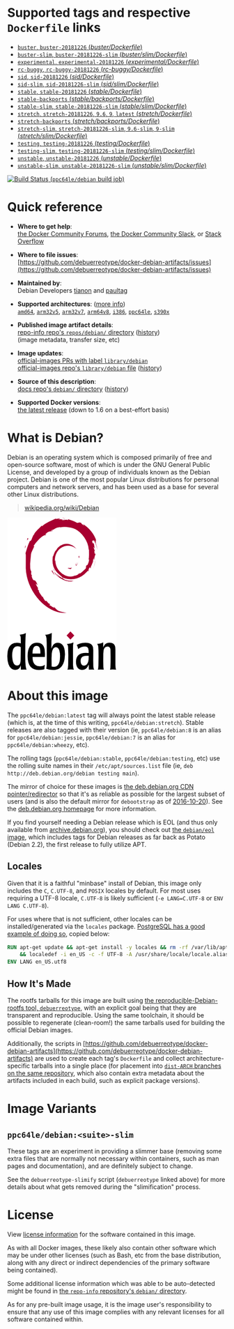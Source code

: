 <!--

********************************************************************************

WARNING:

    DO NOT EDIT "debian/README.md"

    IT IS AUTO-GENERATED

    (from the other files in "debian/" combined with a set of templates)

********************************************************************************

-->

# Supported tags and respective `Dockerfile` links

-	[`buster`, `buster-20181226` (*buster/Dockerfile*)](https://github.com/debuerreotype/docker-debian-artifacts/blob/ef4e1d6db3e80610c362e32ba8e9e3bd5d5c3e01/buster/Dockerfile)
-	[`buster-slim`, `buster-20181226-slim` (*buster/slim/Dockerfile*)](https://github.com/debuerreotype/docker-debian-artifacts/blob/ef4e1d6db3e80610c362e32ba8e9e3bd5d5c3e01/buster/slim/Dockerfile)
-	[`experimental`, `experimental-20181226` (*experimental/Dockerfile*)](https://github.com/debuerreotype/docker-debian-artifacts/blob/ef4e1d6db3e80610c362e32ba8e9e3bd5d5c3e01/experimental/Dockerfile)
-	[`rc-buggy`, `rc-buggy-20181226` (*rc-buggy/Dockerfile*)](https://github.com/debuerreotype/docker-debian-artifacts/blob/ef4e1d6db3e80610c362e32ba8e9e3bd5d5c3e01/rc-buggy/Dockerfile)
-	[`sid`, `sid-20181226` (*sid/Dockerfile*)](https://github.com/debuerreotype/docker-debian-artifacts/blob/ef4e1d6db3e80610c362e32ba8e9e3bd5d5c3e01/sid/Dockerfile)
-	[`sid-slim`, `sid-20181226-slim` (*sid/slim/Dockerfile*)](https://github.com/debuerreotype/docker-debian-artifacts/blob/ef4e1d6db3e80610c362e32ba8e9e3bd5d5c3e01/sid/slim/Dockerfile)
-	[`stable`, `stable-20181226` (*stable/Dockerfile*)](https://github.com/debuerreotype/docker-debian-artifacts/blob/ef4e1d6db3e80610c362e32ba8e9e3bd5d5c3e01/stable/Dockerfile)
-	[`stable-backports` (*stable/backports/Dockerfile*)](https://github.com/debuerreotype/docker-debian-artifacts/blob/ef4e1d6db3e80610c362e32ba8e9e3bd5d5c3e01/stable/backports/Dockerfile)
-	[`stable-slim`, `stable-20181226-slim` (*stable/slim/Dockerfile*)](https://github.com/debuerreotype/docker-debian-artifacts/blob/ef4e1d6db3e80610c362e32ba8e9e3bd5d5c3e01/stable/slim/Dockerfile)
-	[`stretch`, `stretch-20181226`, `9.6`, `9`, `latest` (*stretch/Dockerfile*)](https://github.com/debuerreotype/docker-debian-artifacts/blob/ef4e1d6db3e80610c362e32ba8e9e3bd5d5c3e01/stretch/Dockerfile)
-	[`stretch-backports` (*stretch/backports/Dockerfile*)](https://github.com/debuerreotype/docker-debian-artifacts/blob/ef4e1d6db3e80610c362e32ba8e9e3bd5d5c3e01/stretch/backports/Dockerfile)
-	[`stretch-slim`, `stretch-20181226-slim`, `9.6-slim`, `9-slim` (*stretch/slim/Dockerfile*)](https://github.com/debuerreotype/docker-debian-artifacts/blob/ef4e1d6db3e80610c362e32ba8e9e3bd5d5c3e01/stretch/slim/Dockerfile)
-	[`testing`, `testing-20181226` (*testing/Dockerfile*)](https://github.com/debuerreotype/docker-debian-artifacts/blob/ef4e1d6db3e80610c362e32ba8e9e3bd5d5c3e01/testing/Dockerfile)
-	[`testing-slim`, `testing-20181226-slim` (*testing/slim/Dockerfile*)](https://github.com/debuerreotype/docker-debian-artifacts/blob/ef4e1d6db3e80610c362e32ba8e9e3bd5d5c3e01/testing/slim/Dockerfile)
-	[`unstable`, `unstable-20181226` (*unstable/Dockerfile*)](https://github.com/debuerreotype/docker-debian-artifacts/blob/ef4e1d6db3e80610c362e32ba8e9e3bd5d5c3e01/unstable/Dockerfile)
-	[`unstable-slim`, `unstable-20181226-slim` (*unstable/slim/Dockerfile*)](https://github.com/debuerreotype/docker-debian-artifacts/blob/ef4e1d6db3e80610c362e32ba8e9e3bd5d5c3e01/unstable/slim/Dockerfile)

[![Build Status](https://doi-janky.infosiftr.net/job/multiarch/job/ppc64le/job/debian/badge/icon) (`ppc64le/debian` build job)](https://doi-janky.infosiftr.net/job/multiarch/job/ppc64le/job/debian/)

# Quick reference

-	**Where to get help**:  
	[the Docker Community Forums](https://forums.docker.com/), [the Docker Community Slack](https://blog.docker.com/2016/11/introducing-docker-community-directory-docker-community-slack/), or [Stack Overflow](https://stackoverflow.com/search?tab=newest&q=docker)

-	**Where to file issues**:  
	[https://github.com/debuerreotype/docker-debian-artifacts/issues](https://github.com/debuerreotype/docker-debian-artifacts/issues)

-	**Maintained by**:  
	Debian Developers [tianon](https://qa.debian.org/developer.php?login=tianon) and [paultag](https://qa.debian.org/developer.php?login=paultag)

-	**Supported architectures**: ([more info](https://github.com/docker-library/official-images#architectures-other-than-amd64))  
	[`amd64`](https://hub.docker.com/r/amd64/debian/), [`arm32v5`](https://hub.docker.com/r/arm32v5/debian/), [`arm32v7`](https://hub.docker.com/r/arm32v7/debian/), [`arm64v8`](https://hub.docker.com/r/arm64v8/debian/), [`i386`](https://hub.docker.com/r/i386/debian/), [`ppc64le`](https://hub.docker.com/r/ppc64le/debian/), [`s390x`](https://hub.docker.com/r/s390x/debian/)

-	**Published image artifact details**:  
	[repo-info repo's `repos/debian/` directory](https://github.com/docker-library/repo-info/blob/master/repos/debian) ([history](https://github.com/docker-library/repo-info/commits/master/repos/debian))  
	(image metadata, transfer size, etc)

-	**Image updates**:  
	[official-images PRs with label `library/debian`](https://github.com/docker-library/official-images/pulls?q=label%3Alibrary%2Fdebian)  
	[official-images repo's `library/debian` file](https://github.com/docker-library/official-images/blob/master/library/debian) ([history](https://github.com/docker-library/official-images/commits/master/library/debian))

-	**Source of this description**:  
	[docs repo's `debian/` directory](https://github.com/docker-library/docs/tree/master/debian) ([history](https://github.com/docker-library/docs/commits/master/debian))

-	**Supported Docker versions**:  
	[the latest release](https://github.com/docker/docker-ce/releases/latest) (down to 1.6 on a best-effort basis)

# What is Debian?

Debian is an operating system which is composed primarily of free and open-source software, most of which is under the GNU General Public License, and developed by a group of individuals known as the Debian project. Debian is one of the most popular Linux distributions for personal computers and network servers, and has been used as a base for several other Linux distributions.

> [wikipedia.org/wiki/Debian](https://en.wikipedia.org/wiki/Debian)

![logo](https://raw.githubusercontent.com/docker-library/docs/b449be7df57e9ed9086bb5821bfb5d6cdc5d67a4/debian/logo.png)

# About this image

The `ppc64le/debian:latest` tag will always point the latest stable release (which is, at the time of this writing, `ppc64le/debian:stretch`). Stable releases are also tagged with their version (ie, `ppc64le/debian:8` is an alias for `ppc64le/debian:jessie`, `ppc64le/debian:7` is an alias for `ppc64le/debian:wheezy`, etc).

The rolling tags (`ppc64le/debian:stable`, `ppc64le/debian:testing`, etc) use the rolling suite names in their `/etc/apt/sources.list` file (ie, `deb http://deb.debian.org/debian testing main`).

The mirror of choice for these images is [the deb.debian.org CDN pointer/redirector](https://deb.debian.org) so that it's as reliable as possible for the largest subset of users (and is also the default mirror for `debootstrap` as of [2016-10-20](https://anonscm.debian.org/cgit/d-i/debootstrap.git/commit/?id=9e8bc60ad1ccf3a25ce7890526b70059f3e770de)). See the [deb.debian.org homepage](https://deb.debian.org) for more information.

If you find yourself needing a Debian release which is EOL (and thus only available from [archive.debian.org](http://archive.debian.org)), you should check out [the `debian/eol` image](https://hub.docker.com/r/debian/eol/), which includes tags for Debian releases as far back as Potato (Debian 2.2), the first release to fully utilize APT.

## Locales

Given that it is a faithful "minbase" install of Debian, this image only includes the `C`, `C.UTF-8`, and `POSIX` locales by default. For most uses requiring a UTF-8 locale, `C.UTF-8` is likely sufficient (`-e LANG=C.UTF-8` or `ENV LANG C.UTF-8`).

For uses where that is not sufficient, other locales can be installed/generated via the `locales` package. [PostgreSQL has a good example of doing so](https://github.com/docker-library/postgres/blob/69bc540ecfffecce72d49fa7e4a46680350037f9/9.6/Dockerfile#L21-L24), copied below:

```dockerfile
RUN apt-get update && apt-get install -y locales && rm -rf /var/lib/apt/lists/* \
	&& localedef -i en_US -c -f UTF-8 -A /usr/share/locale/locale.alias en_US.UTF-8
ENV LANG en_US.utf8
```

## How It's Made

The rootfs tarballs for this image are built using [the reproducible-Debian-rootfs tool, `debuerreotype`](https://github.com/debuerreotype/debuerreotype), with an explicit goal being that they are transparent and reproducible. Using the same toolchain, it should be possible to regenerate (clean-room!) the same tarballs used for building the official Debian images.

Additionally, the scripts in [https://github.com/debuerreotype/docker-debian-artifacts](https://github.com/debuerreotype/docker-debian-artifacts) are used to create each tag's `Dockerfile` and collect architecture-specific tarballs into a single place (for placement into [`dist-ARCH` branches on the same repository](https://github.com/debuerreotype/docker-debian-artifacts/branches), which also contain extra metadata about the artifacts included in each build, such as explicit package versions).

# Image Variants

## `ppc64le/debian:<suite>-slim`

These tags are an experiment in providing a slimmer base (removing some extra files that are normally not necessary within containers, such as man pages and documentation), and are definitely subject to change.

See the `debuerreotype-slimify` script (`debuerreotype` linked above) for more details about what gets removed during the "slimification" process.

# License

View [license information](https://www.debian.org/social_contract#guidelines) for the software contained in this image.

As with all Docker images, these likely also contain other software which may be under other licenses (such as Bash, etc from the base distribution, along with any direct or indirect dependencies of the primary software being contained).

Some additional license information which was able to be auto-detected might be found in [the `repo-info` repository's `debian/` directory](https://github.com/docker-library/repo-info/tree/master/repos/debian).

As for any pre-built image usage, it is the image user's responsibility to ensure that any use of this image complies with any relevant licenses for all software contained within.
